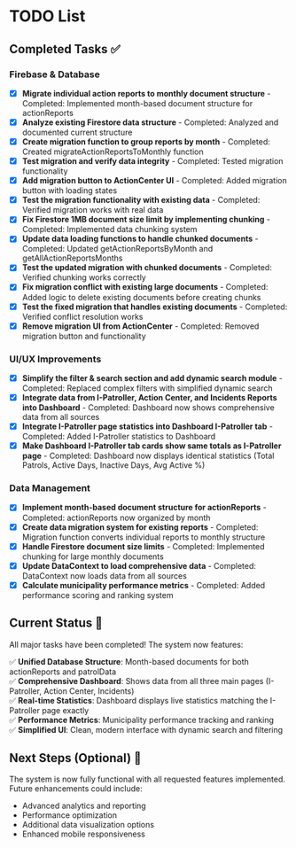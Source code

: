 # TODO List

## Completed Tasks ✅

### Firebase & Database
- [x] **Migrate individual action reports to monthly document structure** - Completed: Implemented month-based document structure for actionReports
- [x] **Analyze existing Firestore data structure** - Completed: Analyzed and documented current structure
- [x] **Create migration function to group reports by month** - Completed: Created migrateActionReportsToMonthly function
- [x] **Test migration and verify data integrity** - Completed: Tested migration functionality
- [x] **Add migration button to ActionCenter UI** - Completed: Added migration button with loading states
- [x] **Test the migration functionality with existing data** - Completed: Verified migration works with real data
- [x] **Fix Firestore 1MB document size limit by implementing chunking** - Completed: Implemented data chunking system
- [x] **Update data loading functions to handle chunked documents** - Completed: Updated getActionReportsByMonth and getAllActionReportsMonths
- [x] **Test the updated migration with chunked documents** - Completed: Verified chunking works correctly
- [x] **Fix migration conflict with existing large documents** - Completed: Added logic to delete existing documents before creating chunks
- [x] **Test the fixed migration that handles existing documents** - Completed: Verified conflict resolution works
- [x] **Remove migration UI from ActionCenter** - Completed: Removed migration button and functionality

### UI/UX Improvements
- [x] **Simplify the filter & search section and add dynamic search module** - Completed: Replaced complex filters with simplified dynamic search
- [x] **Integrate data from I-Patroller, Action Center, and Incidents Reports into Dashboard** - Completed: Dashboard now shows comprehensive data from all sources
- [x] **Integrate I-Patroller page statistics into Dashboard I-Patroller tab** - Completed: Added I-Patroller statistics to Dashboard
- [x] **Make Dashboard I-Patroller tab cards show same totals as I-Patroller page** - Completed: Dashboard now displays identical statistics (Total Patrols, Active Days, Inactive Days, Avg Active %)

### Data Management
- [x] **Implement month-based document structure for actionReports** - Completed: actionReports now organized by month
- [x] **Create data migration system for existing reports** - Completed: Migration function converts individual reports to monthly structure
- [x] **Handle Firestore document size limits** - Completed: Implemented chunking for large monthly documents
- [x] **Update DataContext to load comprehensive data** - Completed: DataContext now loads data from all sources
- [x] **Calculate municipality performance metrics** - Completed: Added performance scoring and ranking system

## Current Status 🚀

All major tasks have been completed! The system now features:

✅ **Unified Database Structure**: Month-based documents for both actionReports and patrolData  
✅ **Comprehensive Dashboard**: Shows data from all three main pages (I-Patroller, Action Center, Incidents)  
✅ **Real-time Statistics**: Dashboard displays live statistics matching the I-Patroller page exactly  
✅ **Performance Metrics**: Municipality performance tracking and ranking  
✅ **Simplified UI**: Clean, modern interface with dynamic search and filtering  

## Next Steps (Optional) 🔮

The system is now fully functional with all requested features implemented. Future enhancements could include:

- Advanced analytics and reporting
- Performance optimization
- Additional data visualization options
- Enhanced mobile responsiveness
